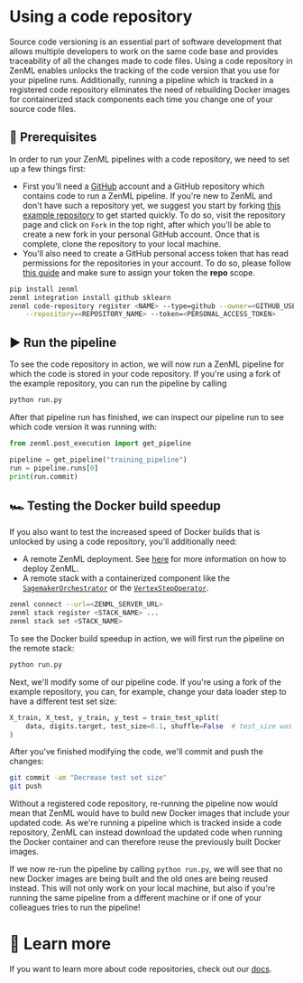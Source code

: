 # Using a code repository

Source code versioning is an essential part of software development that allows multiple
developers to work on the same code base and provides traceability of all the changes made
to code files.
Using a code repository in ZenML enables unlocks the tracking of the code version that you
use for your pipeline runs. Additionally, running a pipeline which is tracked in a registered code
repository eliminates the need of rebuilding Docker images for containerized stack components each
time you change one of your source code files.

## 📄 Prerequisites

In order to run your ZenML pipelines with a code repository, we need to set up a 
few things first:

* First you'll need a [GitHub](https://github.com) account and a GitHub repository
which contains code to run a ZenML pipeline. If you're new to ZenML and don't have such
a repository yet, we suggest you start by forking
[this example repository](https://github.com/zenml-io/code-repository-example) to get
started quickly. To do so, visit the repository page and click on `Fork` in the top right,
after which you'll be able to create a new fork in your personal GitHub account. Once that
is complete, clone the repository to your local machine.
* You'll also need to create a GitHub personal access token that has read permissions for
the repositories in your account. To do so, please follow [this guide](https://docs.github.com/en/authentication/keeping-your-account-and-data-secure/creating-a-personal-access-token) 
and make sure to assign your token the **repo** scope.

```bash
pip install zenml
zenml integration install github sklearn
zenml code-repository register <NAME> --type=github --owner=<GITHUB_USERNAME> \
    --repository=<REPOSITORY_NAME> --token=<PERSONAL_ACCESS_TOKEN>
```

## ▶️ Run the pipeline

To see the code repository in action, we will now run a ZenML pipeline for which the
code is stored in your code repository. If you're using a fork of the example repository,
you can run the pipeline by calling
```bash
python run.py
```

After that pipeline run has finished, we can inspect our pipeline run to see which code version
it was running with:
```python
from zenml.post_execution import get_pipeline

pipeline = get_pipeline("training_pipeline")
run = pipeline.runs[0]
print(run.commit)
```

## 🏎️ Testing the Docker build speedup

If you also want to test the increased speed of Docker builds that is unlocked by using a
code repository, you'll additionally need:
* A remote ZenML deployment. See [here](https://docs.zenml.io/getting-started/deploying-zenml#deploying-zenml-in-the-cloud-remote-deployment-of-the-http-server-and-database) 
for more information on how to deploy ZenML.
* A remote stack with a containerized component like the
[`SagemakerOrchestrator`](https://docs.zenml.io/component-gallery/orchestrators/sagemaker)
or the [`VertexStepOperator`](https://docs.zenml.io/component-gallery/step-operators/vertex).


```bash
zenml connect --url=<ZENML_SERVER_URL>
zenml stack register <STACK_NAME> ...
zenml stack set <STACK_NAME>
```

To see the Docker build speedup in action, we will first run the pipeline on the remote stack:
```bash
python run.py
```

Next, we'll modify some of our pipeline code. If you're using a fork of the example repository,
you can, for example, change your data loader step to have a different test set size:
```python
X_train, X_test, y_train, y_test = train_test_split(
    data, digits.target, test_size=0.1, shuffle=False  # test_size was 0.2 before
)
```

After you've finished modifying the code, we'll commit and push the changes:
```bash
git commit -am "Decrease test set size"
git push
```

Without a registered code repository, re-running the pipeline now would mean that ZenML
would have to build new Docker images that include your updated code. As we're running a pipeline
which is tracked inside a code repository, ZenML can instead download the updated code
when running the Docker container and can therefore reuse the previously built Docker images.

If we now re-run the pipeline by calling `python run.py`, we will see that no new
Docker images are being built and the old ones are being reused instead. This will not only
work on your local machine, but also if you're running the same pipeline from a different machine
or if one of your colleagues tries to run the pipeline!

# 📜 Learn more

If you want to learn more about code repositories, check out our
[docs](https://docs.zenml.io/starter-guide/production-fundamentals/code-repositories).
